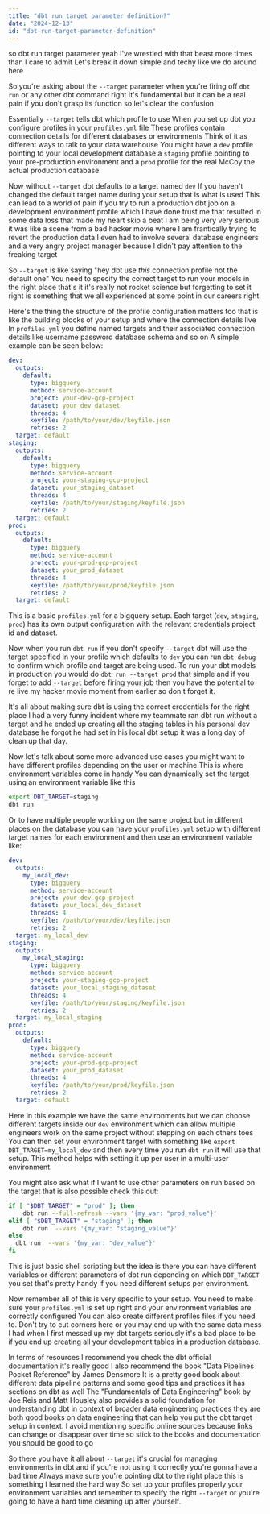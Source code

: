 ```yaml
---
title: "dbt run target parameter definition?"
date: "2024-12-13"
id: "dbt-run-target-parameter-definition"
---
```


 so dbt run target parameter yeah I've wrestled with that beast more times than I care to admit Let's break it down simple and techy like we do around here

So you're asking about the `--target` parameter when you're firing off `dbt run` or any other dbt command right It's fundamental but it can be a real pain if you don't grasp its function so let's clear the confusion

Essentially `--target` tells dbt which profile to use When you set up dbt you configure profiles in your `profiles.yml` file These profiles contain connection details for different databases or environments Think of it as different ways to talk to your data warehouse You might have a `dev` profile pointing to your local development database a `staging` profile pointing to your pre-production environment and a `prod` profile for the real McCoy the actual production database

Now without `--target` dbt defaults to a target named `dev` If you haven't changed the default target name during your setup that is what is used This can lead to a world of pain if you try to run a production dbt job on a development environment profile which I have done trust me that resulted in some data loss that made my heart skip a beat I am being very very serious it was like a scene from a bad hacker movie where I am frantically trying to revert the production data I even had to involve several database engineers and a very angry project manager because I didn't pay attention to the freaking target

So `--target` is like saying "hey dbt use *this* connection profile not the default one" You need to specify the correct target to run your models in the right place that's it it's really not rocket science but forgetting to set it right is something that we all experienced at some point in our careers right

Here's the thing the structure of the profile configuration matters too that is like the building blocks of your setup and where the connection details live In `profiles.yml` you define named targets and their associated connection details like username password database schema and so on A simple example can be seen below:

```yaml
dev:
  outputs:
    default:
      type: bigquery
      method: service-account
      project: your-dev-gcp-project
      dataset: your_dev_dataset
      threads: 4
      keyfile: /path/to/your/dev/keyfile.json
      retries: 2
  target: default
staging:
  outputs:
    default:
      type: bigquery
      method: service-account
      project: your-staging-gcp-project
      dataset: your_staging_dataset
      threads: 4
      keyfile: /path/to/your/staging/keyfile.json
      retries: 2
  target: default
prod:
  outputs:
    default:
      type: bigquery
      method: service-account
      project: your-prod-gcp-project
      dataset: your_prod_dataset
      threads: 4
      keyfile: /path/to/your/prod/keyfile.json
      retries: 2
  target: default

```

This is a basic `profiles.yml` for a bigquery setup. Each target (`dev`, `staging`, `prod`) has its own output configuration with the relevant credentials project id and dataset.

Now when you run `dbt run` if you don't specify `--target` dbt will use the target specified in your profile which defaults to `dev` you can run `dbt debug` to confirm which profile and target are being used. To run your dbt models in production you would do `dbt run --target prod` that simple and if you forget to add `--target` before firing your job then you have the potential to re live my hacker movie moment from earlier so don't forget it.

It's all about making sure dbt is using the correct credentials for the right place I had a very funny incident where my teammate ran dbt run without a target and he ended up creating all the staging tables in his personal dev database he forgot he had set in his local dbt setup it was a long day of clean up that day.

Now let's talk about some more advanced use cases you might want to have different profiles depending on the user or machine This is where environment variables come in handy You can dynamically set the target using an environment variable like this

```bash
export DBT_TARGET=staging
dbt run
```

Or to have multiple people working on the same project but in different places on the database you can have your `profiles.yml` setup with different target names for each environment and then use an environment variable like:

```yaml
dev:
  outputs:
    my_local_dev:
      type: bigquery
      method: service-account
      project: your-dev-gcp-project
      dataset: your_local_dev_dataset
      threads: 4
      keyfile: /path/to/your/dev/keyfile.json
      retries: 2
  target: my_local_dev
staging:
  outputs:
    my_local_staging:
      type: bigquery
      method: service-account
      project: your-staging-gcp-project
      dataset: your_local_staging_dataset
      threads: 4
      keyfile: /path/to/your/staging/keyfile.json
      retries: 2
  target: my_local_staging
prod:
  outputs:
    default:
      type: bigquery
      method: service-account
      project: your-prod-gcp-project
      dataset: your_prod_dataset
      threads: 4
      keyfile: /path/to/your/prod/keyfile.json
      retries: 2
  target: default
```

Here in this example we have the same environments but we can choose different targets inside our `dev` environment which can allow multiple engineers work on the same project without stepping on each others toes You can then set your environment target with something like `export DBT_TARGET=my_local_dev` and then every time you run `dbt run` it will use that setup. This method helps with setting it up per user in a multi-user environment.

You might also ask what if I want to use other parameters on run based on the target that is also possible check this out:

```bash
if [ "$DBT_TARGET" = "prod" ]; then
    dbt run --full-refresh --vars '{my_var: "prod_value"}'
elif [ "$DBT_TARGET" = "staging" ]; then
    dbt run  --vars '{my_var: "staging_value"}'
else
  dbt run  --vars '{my_var: "dev_value"}'
fi
```

This is just basic shell scripting but the idea is there you can have different variables or different parameters of dbt run depending on which `DBT_TARGET` you set that's pretty handy if you need different setups per environment.

Now remember all of this is very specific to your setup. You need to make sure your `profiles.yml` is set up right and your environment variables are correctly configured You can also create different profiles files if you need to. Don't try to cut corners here or you may end up with the same data mess I had when I first messed up my dbt targets seriously it's a bad place to be if you end up creating all your development tables in a production database.

In terms of resources I recommend you check the dbt official documentation it's really good I also recommend the book "Data Pipelines Pocket Reference" by James Densmore It is a pretty good book about different data pipeline patterns and some good tips and practices it has sections on dbt as well The "Fundamentals of Data Engineering" book by Joe Reis and Matt Housley also provides a solid foundation for understanding dbt in context of broader data engineering practices they are both good books on data engineering that can help you put the dbt target setup in context. I avoid mentioning specific online sources because links can change or disappear over time so stick to the books and documentation you should be good to go

So there you have it all about `--target` it's crucial for managing environments in dbt and if you're not using it correctly you're gonna have a bad time Always make sure you're pointing dbt to the right place this is something I learned the hard way So set up your profiles properly your environment variables and remember to specify the right `--target` or you're going to have a hard time cleaning up after yourself.
